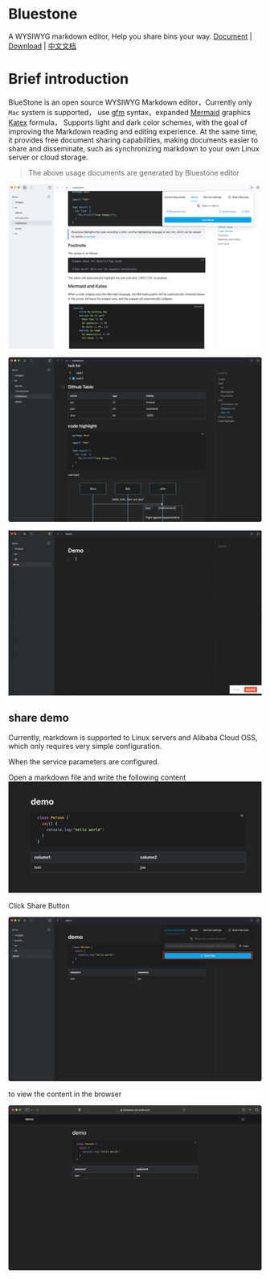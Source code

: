 # Bluestone
A WYSIWYG markdown editor, Help you share bins your way.
[Document](https://bluestone.md-writer.com/book/docs) |
[Download](https://github.com/1943time/bluestone/releases/latest)
| [中文文档](https://bluestone.md-writer.com/book/zh-doc)


# Brief introduction

BlueStone is an open source WYSIWYG Markdown editor，Currently only `Mac` system is supported，
use [gfm](https://github.github.com/gfm/) syntax，expanded [Mermaid](https://mermaid.js.org/) graphics [Katex](https://katex.org/) formula，
Supports light and dark color schemes, with the goal of improving the Markdown reading and editing experience.
At the same time, it provides free document sharing capabilities, making documents easier to share and disseminate,
such as synchronizing markdown to your own Linux server or cloud storage.

> The above usage documents are generated by Bluestone editor

![](./docs/.images/V4bGpywmCYtpVwFx7NiH4.png)

![](./docs/.images/JB6DVdZ4sDQoNukOhzHdc.png)

![](./docs/assets/share-demo.gif)

## share demo

Currently, markdown is supported to Linux servers and Alibaba Cloud OSS, which only requires very simple configuration.

When the service parameters are configured.

Open a markdown file and write the following content
![](./docs/assets/input.png)

Click Share Button

![](./docs/assets/start-share.png)

to view the content in the browser

![](./docs/assets/share-result.png)

